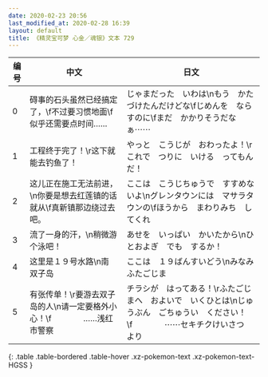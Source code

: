 ```yaml
---
date: 2020-02-23 20:56
last_modified_at: 2020-02-28 16:39
layout: default
title: 《精灵宝可梦 心金／魂银》文本 729
---
```

| 编号 | 中文 | 日文 |
| ---- | ---- | ---- |
| 0 | 碍事的石头虽然已经搞定了，\f不过要习惯地面\f似乎还需要点时间…… | じゃまだった　いわは\nもう　かたづけたんだけどな\fじめんを　ならすのに\fまだ　かかりそうだなぁ⋯⋯ |
| 1 | 工程终于完了！\r这下就能去钓鱼了！ | やっと　こうじが　おわったよ！\rこれで　つりに　いける　ってもんだ！ |
| 2 | 这儿正在施工无法前进，\n你要是想去红莲镇的话就从\f真新镇那边绕过去吧。 | ここは　こうじちゅうで　すすめないよ\nグレンタウンには　マサラタウンの\fほうから　まわりみち　してくれ |
| 3 | 流了一身的汗，\n稍微游个泳吧！ | あせを　いっぱい　かいたから\nひとおよぎ　でも　するか！ |
| 4 | 这里是１９号水路\n南　双子岛 | ここは　１９ばんすいどう\nみなみ　ふたごじま |
| 5 | 有张传单！\r要游去双子岛的人\n请一定要格外小心！\f　　　　……浅红市警察 | チラシが　はってある！\rふたごじまへ　およいで　いくひとは\nじゅうぶん　ごちゅうい　ください！\f　　　　⋯⋯セキチクけいさつ　より |
{: .table .table-bordered .table-hover .xz-pokemon-text .xz-pokemon-text-HGSS }